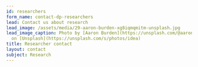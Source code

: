 ```yaml
---
id: researchers
form_name: contact-dp-researchers
lead: Contact us about research
lead_image: /assets/media/29-aaron-burden-xg8iqmqmitm-unsplash.jpg
lead_image_caption: Photo by [Aaron Burden](https://unsplash.com/@aaronburden)
  on [Unsplash](https://unsplash.com/s/photos/idea)
title: Researcher contact
layout: contact
subject: Research
---
```

